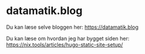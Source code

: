 # datamatik.blog

Du kan læse selve bloggen her: https://datamatik.blog

Du kan læse om hvordan jeg har bygget siden her: https://nix.tools/articles/hugo-static-site-setup/
